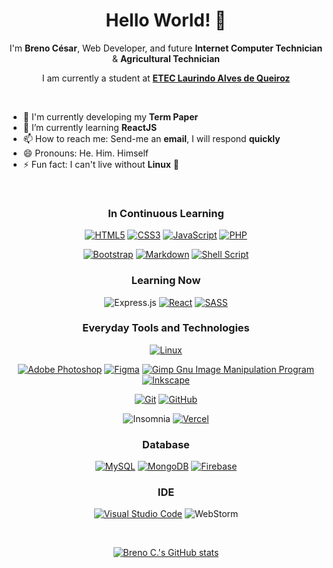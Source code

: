 <h1 align="center">Hello World! 👋</h1>

<div align="center">
  
  I'm **Breno César**, Web Developer, and future **Internet Computer Technician** & **Agricultural Technician**
  
</div>

<div align="center">
  
  I am currently a student at <a href="https://www.cps.sp.gov.br/etecs/etec-laurindo-alves-de-queiroz/" target="_blank">**ETEC Laurindo Alves de Queiroz**</a>
  
</div>

<br>

- 🔭 I'm currently developing my **Term Paper**
- 🌱 I’m currently learning **ReactJS**
- 📫 How to reach me: Send-me an **email**, I will respond **quickly**
- 😄 Pronouns: He. Him. Himself
- ⚡ Fun fact: I can't live without **Linux** :penguin:
<!-- 
🤔 I’m looking for help with ...
💬 Ask me about ...
-->
<br>

<div align="center">
  
  ### In Continuous Learning
  
  [![HTML5](https://img.shields.io/badge/html5-%23E34F26.svg?style=for-the-badge&logo=html5&logoColor=white)](https://developer.mozilla.org/en-US/docs/Web/HTML)
  [![CSS3](https://img.shields.io/badge/css3-%231572B6.svg?style=for-the-badge&logo=css3&logoColor=white)](https://developer.mozilla.org/en-US/docs/Web/CSS)
  [![JavaScript](https://img.shields.io/badge/javascript-%23323330.svg?style=for-the-badge&logo=javascript&logoColor=%23F7DF1E)](https://developer.mozilla.org/en-US/docs/Web/JavaScript)
  [![PHP](https://img.shields.io/badge/php-%23777BB4.svg?style=for-the-badge&logo=php&logoColor=white)](https://www.php.net/)

  [![Bootstrap](https://img.shields.io/badge/bootstrap-%23563D7C.svg?style=for-the-badge&logo=bootstrap&logoColor=white)](https://getbootstrap.com/)
  [![Markdown](https://img.shields.io/badge/markdown-%23000000.svg?style=for-the-badge&logo=markdown&logoColor=white)](https://www.markdownguide.org/)
  [![Shell Script](https://img.shields.io/badge/shell_script-%23121011.svg?style=for-the-badge&logo=gnu-bash&logoColor=white)](https://devdocs.io/bash/)

  ### Learning Now
  
  ![Express.js](https://img.shields.io/badge/express.js-%23404d59.svg?style=for-the-badge&logo=express&logoColor=%2361DAFB)
  [![React](https://img.shields.io/badge/react-%2320232a.svg?style=for-the-badge&logo=react&logoColor=%2361DAFB)](https://reactjs.org/)
  [![SASS](https://img.shields.io/badge/SASS-hotpink.svg?style=for-the-badge&logo=SASS&logoColor=white)](https://sass-lang.com/)

  ### Everyday Tools and Technologies
  
  [![Linux](https://img.shields.io/badge/Linux-FCC624?style=for-the-badge&logo=linux&logoColor=black)](https://www.linux.org/)
  
  [![Adobe Photoshop](https://img.shields.io/badge/adobephotoshop-%2331A8FF.svg?style=for-the-badge&logo=adobephotoshop&logoColor=white)](https://www.adobe.com/products/photoshop.html)
  [![Figma](https://img.shields.io/badge/figma-%23F24E1E.svg?style=for-the-badge&logo=figma&logoColor=white)](https://www.figma.com/)
  [![Gimp Gnu Image Manipulation Program](https://img.shields.io/badge/Gimp-657D8B?style=for-the-badge&logo=gimp&logoColor=FFFFFF)](https://www.gimp.org/)
  [![Inkscape](https://img.shields.io/badge/Inkscape-e0e0e0?style=for-the-badge&logo=inkscape&logoColor=080A13)](https://inkscape.org/)
  
  [![Git](https://img.shields.io/badge/git-%23F05033.svg?style=for-the-badge&logo=git&logoColor=white)](https://git-scm.com/)
  [![GitHub](https://img.shields.io/badge/github-%23121011.svg?style=for-the-badge&logo=github&logoColor=white)](https://github.com/)
  
  ![Insomnia](https://img.shields.io/badge/Insomnia-black?style=for-the-badge&logo=insomnia&logoColor=5849BE)
  [![Vercel](https://img.shields.io/badge/vercel-%23000000.svg?style=for-the-badge&logo=vercel&logoColor=white)](https://vercel.com)
  
  ### Database
  
  [![MySQL](https://img.shields.io/badge/mysql-%2300f.svg?style=for-the-badge&logo=mysql&logoColor=white)](https://www.mysql.com/)
  [![MongoDB](https://img.shields.io/badge/MongoDB-%234ea94b.svg?style=for-the-badge&logo=mongodb&logoColor=white)](https://www.mongodb.com/)
  [![Firebase](https://img.shields.io/badge/Firebase-039BE5?style=for-the-badge&logo=Firebase&logoColor=white)](https://firebase.google.com/)
  
  ### IDE
  
  [![Visual Studio Code](https://img.shields.io/badge/Visual%20Studio%20Code-0078d7.svg?style=for-the-badge&logo=visual-studio-code&logoColor=white)](https://code.visualstudio.com/)
  ![WebStorm](https://img.shields.io/badge/webstorm-143?style=for-the-badge&logo=webstorm&logoColor=white&color=black)
  
</div>

<br>

<div align="center">
  
  [![Breno C.'s GitHub stats](https://github-readme-stats.vercel.app/api?username=BrenoC616&show_icons=true&include_all_commits=true&text_color=f8f8f2&border_color=30363d&bg_color=0d1117&title_color=56a2fa&icon_color=484f58&border_radius=7&hide=contribs,prs)](https://brenoc616.github.io) 
  
</div>
